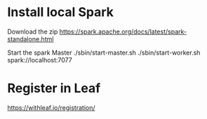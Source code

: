 # Install local Spark

Download the zip
https://spark.apache.org/docs/latest/spark-standalone.html

Start the spark Master
./sbin/start-master.sh
./sbin/start-worker.sh spark://localhost:7077

# Register in Leaf
https://withleaf.io/registration/
